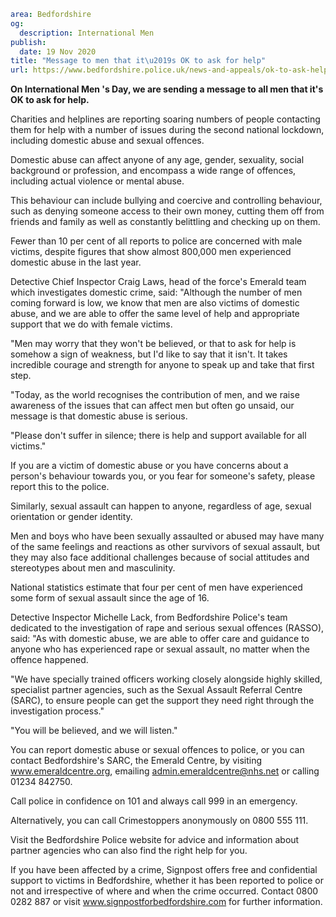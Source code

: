 ```yaml
area: Bedfordshire
og:
  description: International Men
publish:
  date: 19 Nov 2020
title: "Message to men that it\u2019s OK to ask for help"
url: https://www.bedfordshire.police.uk/news-and-appeals/ok-to-ask-help-nov20
```

**On International Men 's Day, we are sending a message to all men that it's OK to ask for help.**

Charities and helplines are reporting soaring numbers of people contacting them for help with a number of issues during the second national lockdown, including domestic abuse and sexual offences.

Domestic abuse can affect anyone of any age, gender, sexuality, social background or profession, and encompass a wide range of offences, including actual violence or mental abuse.

This behaviour can include bullying and coercive and controlling behaviour, such as denying someone access to their own money, cutting them off from friends and family as well as constantly belittling and checking up on them.

Fewer than 10 per cent of all reports to police are concerned with male victims, despite figures that show almost 800,000 men experienced domestic abuse in the last year.

Detective Chief Inspector Craig Laws, head of the force's Emerald team which investigates domestic crime, said: "Although the number of men coming forward is low, we know that men are also victims of domestic abuse, and we are able to offer the same level of help and appropriate support that we do with female victims.

"Men may worry that they won't be believed, or that to ask for help is somehow a sign of weakness, but I'd like to say that it isn't. It takes incredible courage and strength for anyone to speak up and take that first step.

"Today, as the world recognises the contribution of men, and we raise awareness of the issues that can affect men but often go unsaid, our message is that domestic abuse is serious.

"Please don't suffer in silence; there is help and support available for all victims."

If you are a victim of domestic abuse or you have concerns about a person's behaviour towards you, or you fear for someone's safety, please report this to the police.

Similarly, sexual assault can happen to anyone, regardless of age, sexual orientation or gender identity.

Men and boys who have been sexually assaulted or abused may have many of the same feelings and reactions as other survivors of sexual assault, but they may also face additional challenges because of social attitudes and stereotypes about men and masculinity.

National statistics estimate that four per cent of men have experienced some form of sexual assault since the age of 16.

Detective Inspector Michelle Lack, from Bedfordshire Police's team dedicated to the investigation of rape and serious sexual offences (RASSO), said: "As with domestic abuse, we are able to offer care and guidance to anyone who has experienced rape or sexual assault, no matter when the offence happened.

"We have specially trained officers working closely alongside highly skilled, specialist partner agencies, such as the Sexual Assault Referral Centre (SARC), to ensure people can get the support they need right through the investigation process."

"You will be believed, and we will listen."

You can report domestic abuse or sexual offences to police, or you can contact Bedfordshire's SARC, the Emerald Centre, by visiting www.emeraldcentre.org, emailing admin.emeraldcentre@nhs.net or calling 01234 842750.

Call police in confidence on 101 and always call 999 in an emergency.

Alternatively, you can call Crimestoppers anonymously on 0800 555 111.

Visit the Bedfordshire Police website for advice and information about partner agencies who can also find the right help for you.

If you have been affected by a crime, Signpost offers free and confidential support to victims in Bedfordshire, whether it has been reported to police or not and irrespective of where and when the crime occurred. Contact 0800 0282 887 or visit www.signpostforbedfordshire.com for further information.
